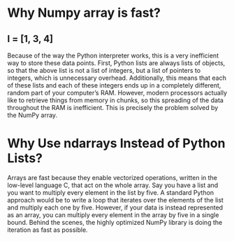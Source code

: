 # Why Numpy array is fast?
## l = [1, 3, 4]
Because of the way the Python interpreter works, 
this is a very inefficient way to store these data points. 
First, Python lists are always lists of objects, so that the above list  is not a list of integers,
but a list of pointers to integers, which is unnecessary overhead. Additionally, 
this means that each of these lists and each of these integers ends up in a completely different,
random part of your computer’s RAM. However, modern processors actually like to retrieve things from memory in chunks, 
so this spreading of the data throughout the RAM is inefficient.
This is precisely the problem solved by the NumPy array.
# Why Use ndarrays Instead of Python Lists?
Arrays are fast because they enable vectorized operations, 
written in the low-level language C, that act on the whole array. Say you have a list and you want to multiply 
every element in the list by five. A standard Python approach would be to write a loop that iterates over the
 elements of the list and multiply each one by five. However, if your data is instead represented as an array, 
 you can multiply every element in the array by five in a single bound. Behind the scenes, the highly optimized NumPy 
 library is doing the iteration as fast as possible.